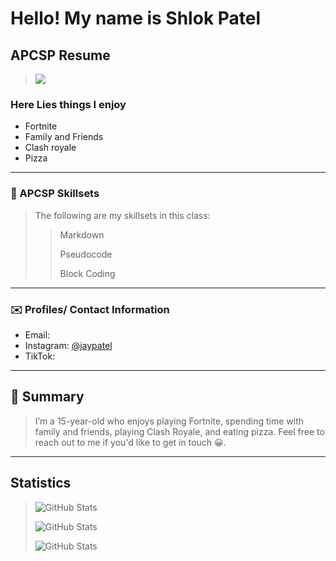 # Hello! My name is Shlok Patel 
## APCSP Resume

> ![](https://komarev.com/ghpvc/?username=shlokpate12&color=FB9905)


### Here Lies things I enjoy

* Fortnite
* Family and Friends
* Clash royale
* Pizza

_____________________________________________________

### 🔨 APCSP Skillsets

> The following are my skillsets in this class:
>
>> Markdown
>> 
>> Pseudocode
>> 
>> Block Coding


___________________________________________________

### ✉️ Profiles/ Contact Information

* Email: 
* Instagram: [@jaypatel](https://www.instagram.com/jpat678/)
* TikTok: 

____________________________________________________

## 📝 Summary 

> I’m a 15-year-old who enjoys playing Fortnite, spending time with family and friends, playing Clash Royale, and eating pizza. Feel free to reach out to me if you'd like to get in touch 😀.

___________________________________________________

## Statistics 

> ![GitHub Stats](https://github-readme-streak-stats.herokuapp.com/?user=Shlokpatel12&theme=synthwave&hide_border=true)
>
>![GitHub Stats](https://github-readme-stats.vercel.app/api/top-langs/?username=Shlokpatel12&theme=synthwave&show_icons=true&hide_border=true&layout=compact)
>
>![GitHub Stats](https://github-readme-stats.vercel.app/api?username=Shlokpatel12&theme=synthwave&show_icons=true&hide_border=true&count_private=true)
